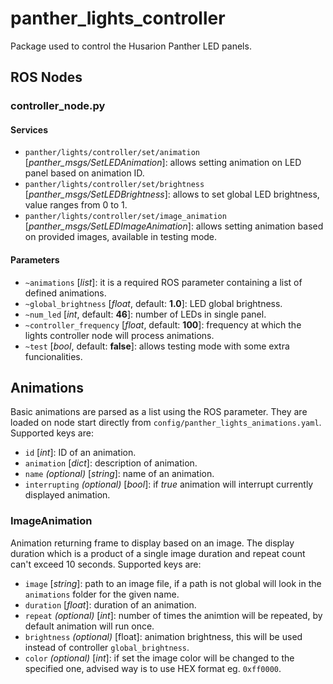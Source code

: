 # panther_lights_controller

Package used to control the Husarion Panther LED panels.

## ROS Nodes

### controller_node.py

#### Services

- `panther/lights/controller/set/animation` [*panther_msgs/SetLEDAnimation*]: allows setting animation on LED panel based on animation ID.
- `panther/lights/controller/set/brightness` [*panther_msgs/SetLEDBrightness*]: allows to set global LED brightness, value ranges from 0 to 1.
- `panther/lights/controller/set/image_animation` [*panther_msgs/SetLEDImageAnimation*]: allows setting animation based on provided images, available in testing mode.

#### Parameters

- `~animations` [*list*]: it is a required ROS parameter containing a list of defined animations.
- `~global_brightness` [*float*, default: **1.0**]: LED global brightness.
- `~num_led` [*int*, default: **46**]: number of LEDs in single panel.
- `~controller_frequency` [*float*, default: **100**]: frequency at which the lights controller node will process animations.
- `~test` [*bool*, default: **false**]: allows testing mode with some extra funcionalities.

## Animations

Basic animations are parsed as a list using the ROS parameter. They are loaded on node start directly from `config/panther_lights_animations.yaml`. Supported keys are:

- `id` [*int*]: ID of an animation.
- `animation` [*dict*]: description of animation.
- `name` *(optional)* [*string*]: name of an animation.
- `interrupting` *(optional)* [*bool*]: if *true* animation will interrupt currently displayed animation.

### ImageAnimation

Animation returning frame to display based on an image. The display duration which is a product of a single image duration and repeat count can't exceed 10 seconds. Supported keys are:

- `image` [*string*]: path to an image file, if a path is not global will look in the `animations` folder for the given name.
- `duration` [*float*]: duration of an animation.
- `repeat` *(optional)* [*int*]: number of times the animtion will be repeated, by default animation will run once.
- `brightness` *(optional)* [float]: animation brightness, this will be used instead of controller `global_brightness`.
- `color` *(optional)* [*int*]: if set the image color will be changed to the specified one, advised way is to use HEX format eg. `0xff0000`.